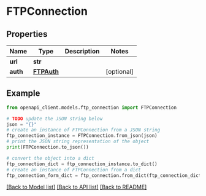 # FTPConnection


## Properties

Name | Type | Description | Notes
------------ | ------------- | ------------- | -------------
**url** | **str** |  | 
**auth** | [**FTPAuth**](FTPAuth.md) |  | [optional] 

## Example

```python
from openapi_client.models.ftp_connection import FTPConnection

# TODO update the JSON string below
json = "{}"
# create an instance of FTPConnection from a JSON string
ftp_connection_instance = FTPConnection.from_json(json)
# print the JSON string representation of the object
print(FTPConnection.to_json())

# convert the object into a dict
ftp_connection_dict = ftp_connection_instance.to_dict()
# create an instance of FTPConnection from a dict
ftp_connection_form_dict = ftp_connection.from_dict(ftp_connection_dict)
```
[[Back to Model list]](../README.md#documentation-for-models) [[Back to API list]](../README.md#documentation-for-api-endpoints) [[Back to README]](../README.md)


